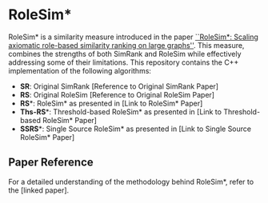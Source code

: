 # RoleSim*

RoleSim* is a similarity measure introduced in the paper [``RoleSim*: Scaling axiomatic role-based similarity ranking on large graphs''](https://link.springer.com/article/10.1007/s11280-021-00925-z). This measure, combines the strengths of both SimRank and RoleSim while effectively addressing some of their limitations.
This repository contains the C++ implementation of the following algorithms:

- **SR**: Original SimRank [Reference to Original SimRank Paper]
- **RS**: Original RoleSim [Reference to Original RoleSim Paper]
- **RS***: RoleSim* as presented in [Link to RoleSim* Paper]
- **Ths-RS***: Threshold-based RoleSim* as presented in [Link to Threshold-based RoleSim* Paper]
- **SSRS***: Single Source RoleSim* as presented in [Link to Single Source RoleSim* Paper]

## Paper Reference
For a detailed understanding of the methodology behind RoleSim*, refer to the [linked paper].
